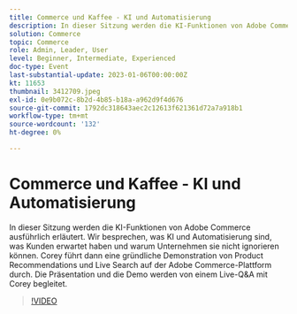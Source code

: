 ```yaml
---
title: Commerce und Kaffee - KI und Automatisierung
description: In dieser Sitzung werden die KI-Funktionen von Adobe Commerce ausführlich erläutert. Wir besprechen, was KI und Automatisierung sind, was Kunden erwartet haben und warum Unternehmen sie nicht ignorieren können. Corey führt dann eine gründliche Demonstration von Product Recommendations und Live Search auf der Adobe Commerce-Plattform durch. Die Präsentation und die Demo werden von einem Live-Q&A mit Corey begleitet.
solution: Commerce
topic: Commerce
role: Admin, Leader, User
level: Beginner, Intermediate, Experienced
doc-type: Event
last-substantial-update: 2023-01-06T00:00:00Z
kt: 11653
thumbnail: 3412709.jpeg
exl-id: 0e9b072c-8b2d-4b85-b18a-a962d9f4d676
source-git-commit: 1792dc318643aec2c12613f621361d72a7a918b1
workflow-type: tm+mt
source-wordcount: '132'
ht-degree: 0%

---
```


# Commerce und Kaffee - KI und Automatisierung

In dieser Sitzung werden die KI-Funktionen von Adobe Commerce ausführlich erläutert. Wir besprechen, was KI und Automatisierung sind, was Kunden erwartet haben und warum Unternehmen sie nicht ignorieren können. Corey führt dann eine gründliche Demonstration von Product Recommendations und Live Search auf der Adobe Commerce-Plattform durch. Die Präsentation und die Demo werden von einem Live-Q&amp;A mit Corey begleitet.

>[!VIDEO](https://video.tv.adobe.com/v/3412709/?quality=12&learn=on)
